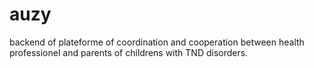 # auzy
 backend of plateforme of coordination and cooperation between health professionel and parents of childrens with TND disorders.
